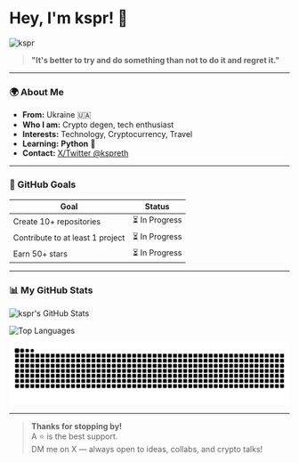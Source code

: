 # Hey, I'm kspr! 👋

![kspr](https://avatars.githubusercontent.com/u/kspr-eth?v=4)

> **"It's better to try and do something than not to do it and regret it."**

---

### 🌍 About Me
- **From:** Ukraine 🇺🇦  
- **Who I am:** Crypto degen, tech enthusiast  
- **Interests:** Technology, Cryptocurrency, Travel  
- **Learning:** **Python** 🐍  
- **Contact:** [X/Twitter @kspreth](https://twitter.com/kspreth)

---

### 🎯 GitHub Goals
| Goal | Status |
|------|--------|
| Create 10+ repositories | ⏳ In Progress |
| Contribute to at least 1 project | ⏳ In Progress |
| Earn 50+ stars | ⏳ In Progress |

---

### 📊 My GitHub Stats

![kspr's GitHub Stats](https://github-readme-stats.vercel.app/api?username=kspr-eth&show_icons=true&theme=radical&hide_border=true&include_all_commits=true)

![Top Languages](https://github-readme-stats.vercel.app/api/top-langs/?username=kspr-eth&layout=compact&theme=radical&hide_border=true)

![Contribution Snake](https://github.com/kspr-eth/me/blob/output/github-contribution-grid-snake.svg)

---

> **Thanks for stopping by!**  
> A ⭐ is the best support.  
> DM me on X — always open to ideas, collabs, and crypto talks!
